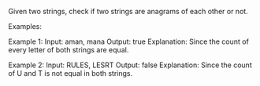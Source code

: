  Given two strings, check if two strings are anagrams of each other or not.

Examples:

Example 1:
Input: aman, mana
Output: true
Explanation: Since the count of every letter of both strings are equal.

Example 2:
Input: RULES, LESRT 
Output: false
Explanation: Since the count of U and T  is not equal in both strings.